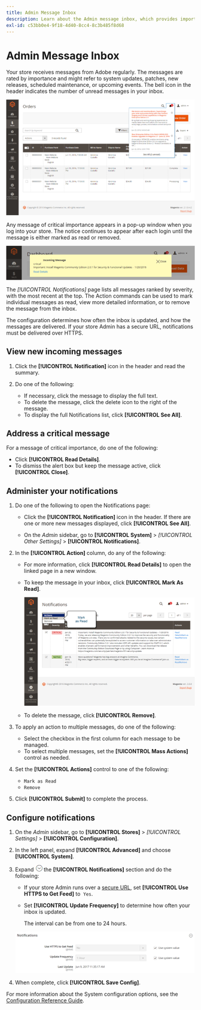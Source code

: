 ```yaml
---
title: Admin Message Inbox
description: Learn about the Admin message inbox, which provides important and useful messages from Adobe and from your [!DNL Commerce] system.
exl-id: c53bb0e4-9f18-4d40-8cc4-8c3b485f8d68
---
```

# Admin Message Inbox

Your store receives messages from Adobe regularly. The messages are rated by importance and might refer to system updates, patches, new releases, scheduled maintenance, or upcoming events. The bell icon in the header indicates the number of unread messages in your inbox.

![Admin - incoming messages](./assets/admin-inbox-summary.png)<!-- zoom -->

Any message of critical importance appears in a pop-up window when you log into your store. The notice continues to appear after each login until the message is either marked as read or removed.

![Incoming message - Critical](./assets/admin-message-incoming.png)<!-- zoom -->

The _[!UICONTROL Notifications]_ page lists all messages ranked by severity, with the most recent at the top. The Action commands can be used to mark individual messages as read, view more detailed information, or to remove the message from the inbox.

The configuration determines how often the inbox is updated, and how the messages are delivered. If your store Admin has a secure URL, notifications must be delivered over HTTPS.

## View new incoming messages

1. Click the **[!UICONTROL Notification]** icon in the header and read the summary.

1. Do one of the following:

   - If necessary, click the message to display the full text.
   - To delete the message, click the delete icon to the right of the message.
   - To display the full Notifications list, click **[!UICONTROL See All]**.

## Address a critical message

For a message of critical importance, do one of the following:

- Click **[!UICONTROL Read Details]**.
- To dismiss the alert box but keep the message active, click **[!UICONTROL Close]**.

## Administer your notifications

1. Do one of the following to open the Notifications page:

   - Click the **[!UICONTROL Notification]** icon in the header. If there are one or more new messages displayed, click **[!UICONTROL See All]**.

   - On the _Admin_ sidebar, go to **[!UICONTROL System]** > _[!UICONTROL Other Settings]_ > **[!UICONTROL Notifications]**.

1. In the **[!UICONTROL Action]** column, do any of the following:

   - For more information, click **[!UICONTROL Read Details]** to open the linked page in a new window.

   - To keep the message in your inbox, click **[!UICONTROL Mark As Read]**.

      ![Admin - all notifications ](./assets/admin-notifications-mark-as-read.png)<!-- zoom -->

   - To delete the message, click **[!UICONTROL Remove]**.

1. To apply an action to multiple messages, do one of the following:

   - Select the checkbox in the first column for each message to be managed.
   - To select multiple messages, set the **[!UICONTROL Mass Actions]** control as needed.

1. Set the **[!UICONTROL Actions]** control to one of the following:

   - `Mark as Read`
   - `Remove`

1. Click **[!UICONTROL Submit]** to complete the process.

## Configure notifications

1. On the _Admin_ sidebar, go to **[!UICONTROL Stores]** > _[!UICONTROL Settings]_ > **[!UICONTROL Configuration]**.

1. In the left panel, expand **[!UICONTROL Advanced]** and choose **[!UICONTROL System]**.

1. Expand ![Expansion selector](../assets/icon-display-expand.png)the **[!UICONTROL Notifications]** section and do the following:

   - If your store Admin runs over a [secure URL](https://docs.magento.com/user-guide/stores/store-urls.html), set **[!UICONTROL Use HTTPS to Get Feed]** to  `Yes`.

   - Set **[!UICONTROL Update Frequency]** to determine how often your inbox is updated.

      The interval can be from one to 24 hours.

   ![Notifications configuration](./assets/system-notifications.png)<!-- zoom -->

1. When complete, click **[!UICONTROL Save Config]**.

For more information about the System configuration options, see the [Configuration Reference Guide](https://docs.magento.com/user-guide/configuration/advanced/system.html).
